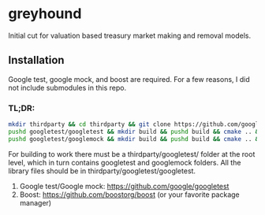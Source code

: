greyhound
=========

Initial cut for valuation based treasury market making and removal models.


Installation
------------
Google test, google mock, and boost are required. For a few reasons, I did not include submodules in this repo.

### TL;DR:

```bash
mkdir thirdparty && cd thirdparty && git clone https://github.com/google/googletest 
pushd googletest/googletest && mkdir build && pushd build && cmake .. && make -j8 && mv *.a ../ && popd && popd;
pushd googletest/googlemock && mkdir build && pushd build && cmake .. && make -j8 && mv *.a ../../googletest && popd && popd;
```

For building to work there must be a thirdparty/googletest/ folder at the root level, which in turn contains googletest and googlemock folders. All the library files should be in thirdparty/googletest/googletest. 

1. Google test/Google mock: https://github.com/google/googletest
2. Boost: https://github.com/boostorg/boost (or your favorite package manager)

